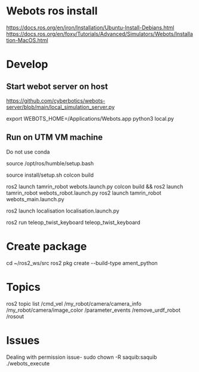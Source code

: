 # Webots ros install
https://docs.ros.org/en/iron/Installation/Ubuntu-Install-Debians.html
https://docs.ros.org/en/foxy/Tutorials/Advanced/Simulators/Webots/Installation-MacOS.html



# Develop

## Start webot server on host
https://github.com/cyberbotics/webots-server/blob/main/local_simulation_server.py

export WEBOTS_HOME=/Applications/Webots.app
python3 local.py

## Run on UTM VM machine
Do not use conda

source /opt/ros/humble/setup.bash

source install/setup.sh
colcon build 

ros2 launch tamrin_robot webots.launch.py
colcon build  && ros2 launch tamrin_robot webots_robot.launch.py
ros2 launch tamrin_robot webots_main.launch.py

ros2 launch localisation localisation.launch.py

ros2 run teleop_twist_keyboard teleop_twist_keyboard


# Create package
cd ~/ros2_ws/src
ros2 pkg create --build-type ament_python <name>


# Topics
ros2 topic list
/cmd_vel
/my_robot/camera/camera_info
/my_robot/camera/image_color
/parameter_events
/remove_urdf_robot
/rosout


# Issues
Dealing with permission issue-
sudo chown -R saquib:saquib ./webots_execute
